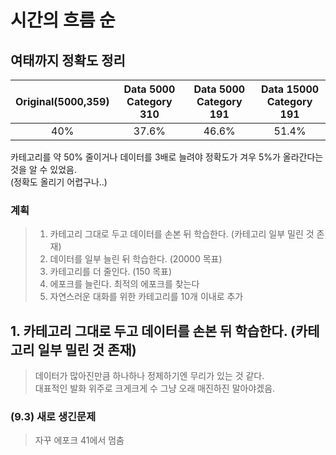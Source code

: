 # 시간의 흐름 순
## 여태까지 정확도 정리
|Original(5000,359)|Data 5000 Category 310|Data 5000 Category 191|Data 15000 Category 191|
|:----------------:|:--------------------:|:--------------------:|:---------------------:|
|        40%       |         37.6%        |         46.6%        |          51.4%        |
  
  카테고리를 약 50% 줄이거나 데이터를 3배로 늘려야 정확도가 겨우 5%가 올라간다는 것을 알 수 있었음.  
  (정확도 올리기 어렵구나..)  
  
  ### 계획
  > 1.  카테고리 그대로 두고 데이터를 손본 뒤 학습한다. (카테고리 일부 밀린 것 존재)
  > 2.  데이터를 일부 늘린 뒤 학습한다. (20000 목표)  
  > 3.  카테고리를 더 줄인다. (150 목표)
  > 4.  에포크를 늘린다. 최적의 에포크를 찾는다
  > 5.  자연스러운 대화를 위한 카테고리를 10개 이내로 추가


## 1. 카테고리 그대로 두고 데이터를 손본 뒤 학습한다. (카테고리 일부 밀린 것 존재)
   > 데이터가 많아진만큼 하나하나 정제하기엔 무리가 있는 것 같다.  
   > 대표적인 발화 위주로 크게크게 수 그냥 오래 매진하진 말아야겠음.
   ### (9.3) 새로 생긴문제
   > 자꾸 에포크 41에서 멈춤
